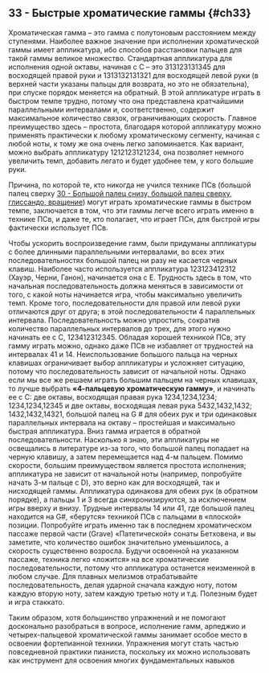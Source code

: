 ## 33 - Быстрые хроматические гаммы {#ch33}

Хроматическая гамма – это гамма с полутоновым расстоянием между ступенями. Наиболее важное значение при исполнении хроматической гаммы имеет аппликатура, ибо способов расстановки пальцев для такой гаммы великое множество. Стандартная аппликатура для исполнения одной октавы, начиная с C – это 313123131345 для восходящей правой руки и 1313132131321 для восходящей левой руки (в верхней части указаны пальцы для возврата, но это не обязательна), при спуске порядок меняется на обратный. В этой аппликатуре играть в быстром темпе трудно, потому что она представлена кратчайшими параллельными интервалами и, соответственно, содержит максимальное количество связок, ограничивающих скорость. Главное преимущество здесь – простота, благодаря которой аппликатуру можно применять практически к любому хроматическому сегменту, начиная с любой ноты, к тому же она очень легко запоминается. Как вариант, можно выбрать аппликатуру 1212123121234, она позволяет немного увеличить темп, добавить легато и будет удобнее тем, у кого большие руки.

Причина, по которой те, кто никогда не учился технике ПСв (большой палец сверху [30 - Большой палец снизу, большой палец сверху, глиссандо, вращение](#ch30)) могут играть хроматические гаммы в быстром темпе, заключается в том, что эти гаммы легче всего играть именно в технике ПСв, и даже те, кто полагает, что играет ПСн, для быстрой игры фактически использует ПСв.

Чтобы ускорить воспроизведение гамм, были придуманы аппликатуры с более длинными параллельными интервалами, во всех этих последовательностях большой палец ни разу не касается черных клавиш. Наиболее часто используется аппликатура 123123412312 (Хауэр, Черни, Ганон), начинается она с E. Трудность здесь в том, что начальная последовательность должна меняться в зависимости от того, с какой ноты начинается игра, чтобы максимально увеличить темп. Кроме того, последовательности для правой или левой руки отличаются друг от друга; в этой последовательности 4 параллельных интервала. Последовательность можно упростить, сократив количество параллельных интервалов до трех, для этого нужно начинать ее с C, 123412312345. Обладая хорошей техникой ПСв, эту гамму играть можно, однако даже ПСв не избавляет от трудностей на интервалах 41 и 14. Неиспользование большого пальца на черных клавишах ограничивает выбор аппликатуры и усложняет ситуацию, потому что последовательность зависит от начальной ноты. Однако если мы все же решаем играть большим пальцем на черных клавишах, то лучше выбрать **«4-пальцевую хроматическую гамму»**, и начинать ее с C: две октавы, восходящая правая рука 1234,1234,1234; 1234,1234,12345 и две октавы, восходящая левая рука 5432,1432,1432; 1432,1432,14321, большой палец на G # для обеих рук и три одинаковых параллельных интервала на октаву – простейшая и максимально быстрая аппликатура. Вниз гамма играется в обратной последовательности. Насколько я знаю, эти аппликатуры не освещались в литературе из-за того, что большой палец попадает на черную клавишу, а затем перемещается над 4-м пальцем. Помимо скорости, большим преимуществом является простота исполнения; аппликатура не зависит от начальной ноты (например, попробуйте начать 3-м пальце с D), это верно как для восходящей, так и нисходящей гаммы. Аппликатура одинакова для обеих рук (в обратном порядке), а пальцы 1 и 3 всегда синхронизируются, за исключением игры вверху и внизу. Трудные интервалы 14 или 41, где большой палец находится на G#, «берутся» техникой ПСв с пальцами в «плоской» позиции. Попробуйте играть именно так в последнем хроматическом пассаже первой части (Grave) «Патетической» сонаты Бетховена, и вы заметите, что количество ошибок значительно уменьшилось, а скорость существенно возросла. Будучи освоенной на указанном пассаже, техника легко «ложится» на все хроматические последовательности, потому что аппликатура останется неизменной в любом случае. Для плавных мелизмов отрабатывайте последовательность, делая ударной сначала каждую ноту, потом каждую вторую ноту, затем каждую третью ноту и т.д. Полезным будет и игра стаккато.

Таким образом, хотя большинство упражнений и не помогают досконально разобраться в вопросе, исполнение гамм, арпеджио и четырех-пальцевой хроматической гаммы занимает особое место в освоении фортепианной техники. Упражнения могут стать частью повседневной практики пианиста, поскольку их можно использовать как инструмент для освоения многих фундаментальных навыков
